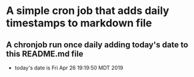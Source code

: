 A simple cron job that adds daily timestamps to markdown file
============================================================
## A chronjob run once daily adding today's date to this README.md file
* today's date is Fri Apr 26 19:19:50 MDT 2019
